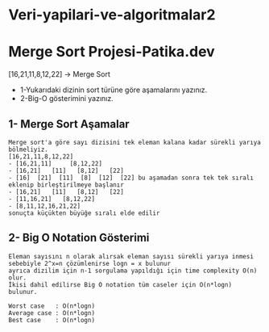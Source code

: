 # Veri-yapilari-ve-algoritmalar2
# Merge Sort Projesi-Patika.dev
 
 [16,21,11,8,12,22] -> Merge Sort

- 1-Yukarıdaki dizinin sort türüne göre aşamalarını yazınız.
- 2-Big-O gösterimini yazınız.
 
 ## 1- Merge Sort Aşamalar
 ```
 Merge sort'a göre sayı dizisini tek eleman kalana kadar sürekli yarıya bölmeliyiz.
 [16,21,11,8,12,22] 
 - [16,21,11]     [8,12,22]
 - [16,21]   [11]   [8,12]   [22]
 - [16]  [21]  [11]  [8]  [12]  [22] bu aşamadan sonra tek tek sıralı eklenip birleştirilmeye başlanır
 - [16,21]   [11]   [8,12]   [22]  
 - [11,16,21]   [8,12,22]
 - [8,11,12,16,21,22]
sonuçta küçükten büyüğe sıralı elde edilir 
 ```
 
 ## 2- Big O Notation Gösterimi
  ```
 Eleman sayısını n olarak alırsak eleman sayısı sürekli yarıya inmesi sebebiyle 2^x=n çözümlenirse logn = x bulunur
 ayrıca dizilim için n-1 sorgulama yapıldığı için time complexity O(n) olur.
 İkisi dahil edilirse Big O notation tüm caseler için O(n*logn) bulunur.
  ```
   ```
 Worst case   : O(n*logn)
 Average case : O(n*logn)
 Best case    : O(n*logn)
 ```
